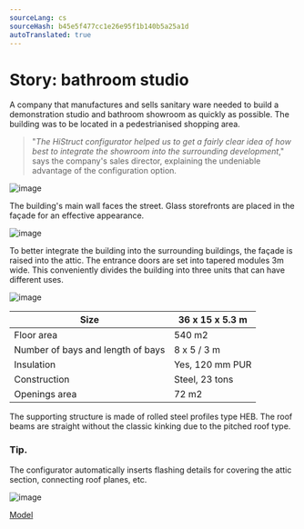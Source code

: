 ```yaml
---
sourceLang: cs
sourceHash: b45e5f477cc1e26e95f1b140b5a25a1d
autoTranslated: true
---
```



# Story: bathroom studio

A company that manufactures and sells sanitary ware needed to build a demonstration studio and bathroom showroom as quickly as possible. The building was to be located in a pedestrianised shopping area.

> "*The HiStruct configurator helped us to get a fairly clear idea of how best to integrate the showroom into the surrounding development*," says the company's sales director, explaining the undeniable advantage of the configuration option.

![image](img/224644711-64386afc-2665-465e-b038-69ee170ca04f.png)

The building's main wall faces the street. Glass storefronts are placed in the façade for an effective appearance.

![image](img/224644780-c891cb1a-4df8-40d2-80fc-994f2197be47.png)

To better integrate the building into the surrounding buildings, the façade is raised into the attic. The entrance doors are set into tapered modules 3m wide. This conveniently divides the building into three units that can have different uses.

![image](img/224645167-eed687f7-55c4-4072-984c-a28539eb2c52.png)


Size | 36 x 15 x 5.3 m
-- | --
Floor area | 540 m2
Number of bays and length of bays | 8 x 5 / 3 m
Insulation | Yes, 120 mm PUR
Construction | Steel, 23 tons
Openings area | 72 m2

The supporting structure is made of rolled steel profiles type HEB. The roof beams are straight without the classic kinking due to the pitched roof type.

### Tip.
The configurator automatically inserts flashing details for covering the attic section, connecting roof planes, etc.

![image](img/224645223-03b36ddc-754b-45a8-8cd0-3276c5a203ca.png)

[Model](https://app.histruct.com/buildingconfigurator/cs/edit/component/556079)

